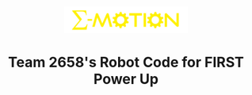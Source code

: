 <p align="center">
  <a href='https://www.team2658.org/'><img width="250" alt='E-Motion Website' src='/images/emotion_logo.png'/></a>
</p>

<h1 align="center">
  Team 2658's Robot Code for FIRST Power Up
</h1>


